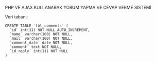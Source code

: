 PHP VE AJAX KULLANARAK YORUM YAPMA VE CEVAP VERME SİSTEMİ

Veri tabanı:
```
CREATE TABLE `tbl_comments` (
  `id` int(11) NOT NULL AUTO_INCREMENT,
  `name` varchar(100) NOT NULL,
  `mail` varchar(100) NOT NULL,
  `comment_date` date NOT NULL,
  `comment` text NOT NULL,
  `id_reply` int(11) NOT NULL
) 
```
